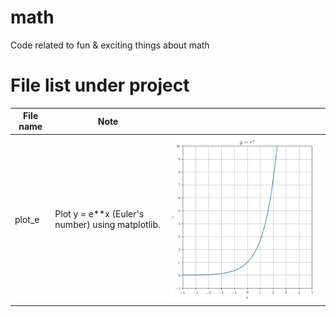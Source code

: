 # math
Code related to fun &amp; exciting things about math

# File list under project

| File name | Note | |
|---|---|---|
| plot_e | Plot y = e**x (Euler's number) using matplotlib. | ![sample](assets/images/e.png) |

